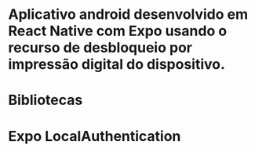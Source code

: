 # Aplicativo android desenvolvido em React Native com Expo usando o recurso de desbloqueio por impressão digital do dispositivo.

# Bibliotecas

# Expo LocalAuthentication
## 